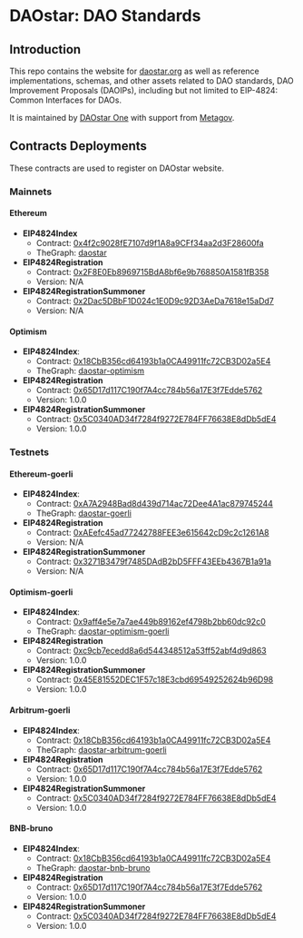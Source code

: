 # DAOstar: DAO Standards
## Introduction

This repo contains the website for [daostar.org](https://daostar.org) as well as reference implementations, schemas, and other assets related to DAO standards, DAO Improvement Proposals (DAOIPs), including but not limited to EIP-4824: Common Interfaces for DAOs.

It is maintained by [DAOstar One](https://daostar.one) with support from [Metagov](https://metagov.org).

## Contracts Deployments
These contracts are used to register on DAOstar website.

### Mainnets
#### Ethereum
* **EIP4824Index**
  * Contract: [0x4f2c9028fE7107d9f1A8a9CFf34aa2d3F28600fa](https://etherscan.io/address/0x4f2c9028fe7107d9f1a8a9cff34aa2d3f28600fa)
  * TheGraph: [daostar](https://thegraph.com/hosted-service/subgraph/ipatka/daostar)
* **EIP4824Registration**
  * Contract: [0x2F8E0Eb8969715BdA8bf6e9b768850A1581fB358](https://etherscan.io/address/0x2f8e0eb8969715bda8bf6e9b768850a1581fb358)
  * Version: N/A
* **EIP4824RegistrationSummoner**
  * Contract: [0x2Dac5DBbF1D024c1E0D9c92D3AeDa7618e15aDd7](https://etherscan.io/address/0x2dac5dbbf1d024c1e0d9c92d3aeda7618e15add7)
  * Version: N/A
#### Optimism
* **EIP4824Index**:
  * Contract: [0x18CbB356cd64193b1a0CA49911fc72CB3D02a5E4](https://optimistic.etherscan.io/address/0x18cbb356cd64193b1a0ca49911fc72cb3d02a5e4)
  * TheGraph: [daostar-optimism](https://thegraph.com/hosted-service/subgraph/crazyyuan/daostar-optimism)
* **EIP4824Registration**
  * Contract: [0x65D17d117C190f7A4cc784b56a17E3f7Edde5762](https://optimistic.etherscan.io/address/0x65D17d117C190f7A4cc784b56a17E3f7Edde5762)
  * Version: 1.0.0
* **EIP4824RegistrationSummoner**
  * Contract: [0x5C0340AD34f7284f9272E784FF76638E8dDb5dE4](https://optimistic.etherscan.io/address/0x5C0340AD34f7284f9272E784FF76638E8dDb5dE4)
  * Version: 1.0.0
### Testnets
#### Ethereum-goerli
* **EIP4824Index**:
    * Contract: [0xA7A2948Bad8d439d714ac72Dee4A1ac879745244](https://goerli.etherscan.io/address/0xA7A2948Bad8d439d714ac72Dee4A1ac879745244)
    * TheGraph: [daostar-goerli](https://thegraph.com/hosted-service/subgraph/ipatka/daostar-goerli)
* **EIP4824Registration**
    * Contract: [0xAEefc45ad77242788FEE3e615642cD9c2c1261A8](https://goerli.etherscan.io/address/0xAEefc45ad77242788FEE3e615642cD9c2c1261A8)
    * Version: N/A
* **EIP4824RegistrationSummoner**
    * Contract: [0x3271B3479f7485DAdB2bD5FFF43EEb4367B1a91a](https://goerli.etherscan.io/address/0x3271b3479f7485dadb2bd5fff43eeb4367b1a91a)
    * Version: N/A
#### Optimism-goerli
* **EIP4824Index**:
    * Contract: [0x9aff4e5e7a7ae449b89162ef4798b2bb60dc92c0](https://goerli-optimism.etherscan.io/address/0x9aff4e5e7a7ae449b89162ef4798b2bb60dc92c0)
    * TheGraph: [daostar-optimism-goerli](https://thegraph.com/hosted-service/subgraph/rashmi-278/daostar-optimism-goerli)
* **EIP4824Registration**
    * Contract: [0xc9cb7ecedd8a6d544348512a53ff52abf4d9d863](https://goerli-optimism.etherscan.io/address/0xc9cb7ecedd8a6d544348512a53ff52abf4d9d863)
    * Version: 1.0.0
* **EIP4824RegistrationSummoner**
    * Contract: [0x45E81552DEC1F57c18E3cbd69549252624b96D98](https://goerli-optimism.etherscan.io/address/0x45E81552DEC1F57c18E3cbd69549252624b96D98)
    * Version: 1.0.0
#### Arbitrum-goerli
* **EIP4824Index**:
    * Contract: [0x18CbB356cd64193b1a0CA49911fc72CB3D02a5E4](https://goerli.arbiscan.io/address/0x18CbB356cd64193b1a0CA49911fc72CB3D02a5E4)
    * TheGraph: [daostar-arbitrum-goerli](https://thegraph.com/hosted-service/subgraph/crazyyuan/daostar-arbitrum-goerli)
* **EIP4824Registration**
    * Contract: [0x65D17d117C190f7A4cc784b56a17E3f7Edde5762](https://goerli.arbiscan.io/address/0x65D17d117C190f7A4cc784b56a17E3f7Edde5762)
    * Version: 1.0.0
* **EIP4824RegistrationSummoner**
    * Contract: [0x5C0340AD34f7284f9272E784FF76638E8dDb5dE4](https://goerli.arbiscan.io/address/0x5C0340AD34f7284f9272E784FF76638E8dDb5dE4)
    * Version: 1.0.0
#### BNB-bruno
* **EIP4824Index**:
    * Contract: [0x18CbB356cd64193b1a0CA49911fc72CB3D02a5E4](https://testnet.bscscan.com/address/0x18cbb356cd64193b1a0ca49911fc72cb3d02a5e4)
    * TheGraph: [daostar-bnb-bruno](https://thegraph.com/hosted-service/subgraph/crazyyuan/daostar-bnb-bruno)
* **EIP4824Registration**
    * Contract: [0x65D17d117C190f7A4cc784b56a17E3f7Edde5762](https://testnet.bscscan.com/address/0x65D17d117C190f7A4cc784b56a17E3f7Edde5762)
    * Version: 1.0.0
* **EIP4824RegistrationSummoner**
    * Contract: [0x5C0340AD34f7284f9272E784FF76638E8dDb5dE4](https://testnet.bscscan.com/address/0x5C0340AD34f7284f9272E784FF76638E8dDb5dE4)
    * Version: 1.0.0
